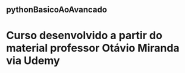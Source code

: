 ## pythonBasicoAoAvancado

# Curso desenvolvido a partir do material professor Otávio Miranda via Udemy

